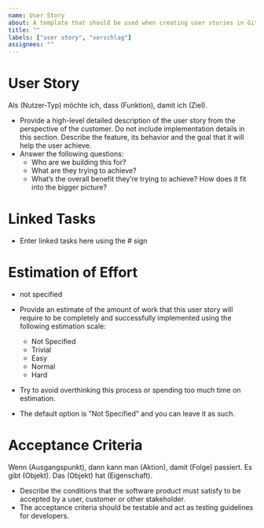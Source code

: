 ```yaml
---
name: User Story
about: A template that should be used when creating user stories in GitHub Issues.
title: ""
labels: ["user story", "vorschlag"]
assignees: ""
---
```


# User Story

Als (Nutzer-Typ) möchte ich, dass (Funktion), damit ich (Ziel).

- Provide a high-level detailed description of the user story from the perspective of the customer. Do not include implementation details in this section. Describe the feature, its behavior and the goal that it will help the user achieve.
- Answer the following questions:
  - Who are we building this for?
  - What are they trying to achieve?
  - What’s the overall benefit they’re trying to achieve? How does it fit into the bigger picture?

# Linked Tasks

- Enter linked tasks here using the # sign

# Estimation of Effort

- not specified

- Provide an estimate of the amount of work that this user story will require to be completely and successfully implemented using the following estimation scale:
  - Not Specified
  - Trivial
  - Easy
  - Normal
  - Hard
- Try to avoid overthinking this process or spending too much time on estimation.
- The default option is "Not Specified" and you can leave it as such.

# Acceptance Criteria

Wenn (Ausgangspunkt), dann kann man (Aktion), damit (Folge) passiert.
Es gibt (Objekt).
Das (Objekt) hat (Eigenschaft).

- Describe the conditions that the software product must satisfy to be accepted by a user, customer or other stakeholder.
- The acceptance criteria should be testable and act as testing guidelines for developers.
